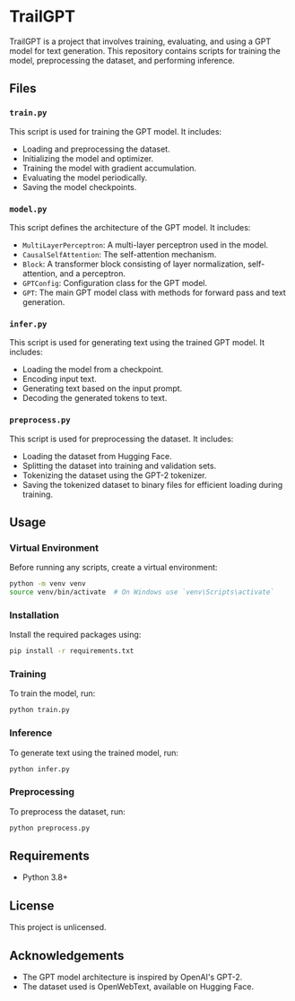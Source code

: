 # TrailGPT

TrailGPT is a project that involves training, evaluating, and using a GPT model for text generation. This repository contains scripts for training the model, preprocessing the dataset, and performing inference.

## Files

### `train.py`
This script is used for training the GPT model. It includes:
- Loading and preprocessing the dataset.
- Initializing the model and optimizer.
- Training the model with gradient accumulation.
- Evaluating the model periodically.
- Saving the model checkpoints.

### `model.py`
This script defines the architecture of the GPT model. It includes:
- `MultiLayerPerceptron`: A multi-layer perceptron used in the model.
- `CausalSelfAttention`: The self-attention mechanism.
- `Block`: A transformer block consisting of layer normalization, self-attention, and a perceptron.
- `GPTConfig`: Configuration class for the GPT model.
- `GPT`: The main GPT model class with methods for forward pass and text generation.

### `infer.py`
This script is used for generating text using the trained GPT model. It includes:
- Loading the model from a checkpoint.
- Encoding input text.
- Generating text based on the input prompt.
- Decoding the generated tokens to text.

### `preprocess.py`
This script is used for preprocessing the dataset. It includes:
- Loading the dataset from Hugging Face.
- Splitting the dataset into training and validation sets.
- Tokenizing the dataset using the GPT-2 tokenizer.
- Saving the tokenized dataset to binary files for efficient loading during training.

## Usage

### Virtual Environment
Before running any scripts, create a virtual environment:
```bash
python -m venv venv
source venv/bin/activate  # On Windows use `venv\Scripts\activate`
```

### Installation
Install the required packages using:
```bash
pip install -r requirements.txt
```

### Training
To train the model, run:
```bash
python train.py
```

### Inference
To generate text using the trained model, run:
```bash
python infer.py
```

### Preprocessing
To preprocess the dataset, run:
```bash
python preprocess.py
```

## Requirements
- Python 3.8+

## License
This project is unlicensed.

## Acknowledgements
- The GPT model architecture is inspired by OpenAI's GPT-2.
- The dataset used is OpenWebText, available on Hugging Face.
